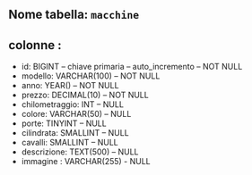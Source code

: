 


## Nome tabella: `macchine`

## colonne :


- id: BIGINT – chiave primaria – auto_incremento – NOT NULL  
- modello: VARCHAR(100) – NOT NULL  
- anno: YEAR() – NOT NULL  
- prezzo: DECIMAL(10) – NOT NULL  
- chilometraggio: INT – NULL  
- colore: VARCHAR(50) – NULL  
- porte: TINYINT – NULL  
- cilindrata: SMALLINT – NULL  
- cavalli: SMALLINT – NULL  
- descrizione: TEXT(500) – NULL  
- immagine : VARCHAR(255) - NULL
 


